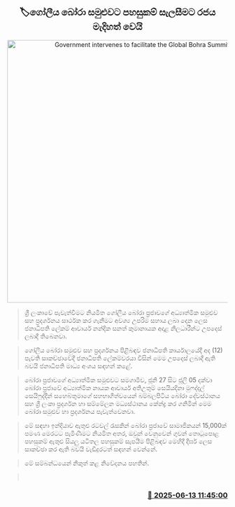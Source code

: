 <p align='center'><b><h2 align='center' title='Government intervenes to facilitate the Global Bohra Summit'>🏷ගෝලීය බෝරා සමුළුවට පහසුකම් සැලසීමට රජය මැදිහත් වෙයි</h2></b></p>
<p align='center'><img src='https://helakuru.sgp1.cdn.digitaloceanspaces.com/esana/images/lib/bora-samit-uio.jpg' width='600' alt='Government intervenes to facilitate the Global Bohra Summit'></p>

> ශ්‍රී ලංකාවේ පැවැත්වීමට නියමිත ගෝලීය බෝරා ප්‍රජාවගේ අධ්‍යාත්මික සමුළුව සහ ප්‍රදර්ශනය සාර්ථක කර ගැනීමට අවශ්‍ය උපරිම සහාය ලබා දෙන ලෙස ජනාධිපති ලේකම් ආචාර්ය නන්දික සනත් කුමානායක අදාළ නිලධාරීන්ට උපදෙස් ලබාදී තිබෙනවා.

> ගෝලීය බෝරා සමුළුව සහ ප්‍රදර්ශනය පිළිබඳව ජනාධිපති කාර්යාලයේදී අද (12) පැවති සාකච්ඡාවේදී ජනාධිපති ලේකම්වරයා විසින් මෙම උපදෙස් ලබාදී ඇති බවයි ජනාධිපති මාධ්‍ය අංශය සඳහන් කළේ.

> බෝරා ප්‍රජාවගේ අධ්‍යාත්මික සමුළුවට සමගාමීව, ජූනි 27 සිට ජූලි 05 දක්වා බෝරා ප්‍රජාවේ අධ්‍යාත්මික නායක ආචාර්ය අතිඋතුම් සෙයියදිනා මුෆද්දල් සෙයිෆුද්දීන් සහෙබ්තුමාගේ සහභාගීත්වයෙන් බම්බලපිටිය බෝරා දේවස්ථානය සහ ශ්‍රී ලංකා ප්‍රදර්ශන හා සම්මේලන මධ්‍යස්ථානය කේන්ද්‍ර කර ගනිමින් මෙම බෝරා සමුළුව හා ප්‍රදර්ශනය පැවැත්වෙනවා.

> මේ සඳහා ඉන්දියාව ඇතුළු රටවල් රැසකින් බෝරා ප්‍රජාවේ සාමාජිකයන් 15,000ක් පමණ මෙරටට පැමිණීමට නියමිත අතර, ඔවුන් වෙනුවෙන් ගුවන් තොටුපොළ පහසුකම් ඇතුළු සියලු යටිතල පහසුකම් සැපයීම පිළිබඳව මෙහිදී දීර්ඝ ලෙස සාකච්ඡා කර ඇති බවයි වැඩිදුරටත් සඳහන් වෙන්නේ.

> මේ සම්බන්ධයෙන් නිකුත් කළ නිවේදනය පහතින්.

>  



<h3 align='right'><a href='https://www.helakuru.lk/esana/p/110968/'>📅 2025-06-13 11:45:00</a></h3>
